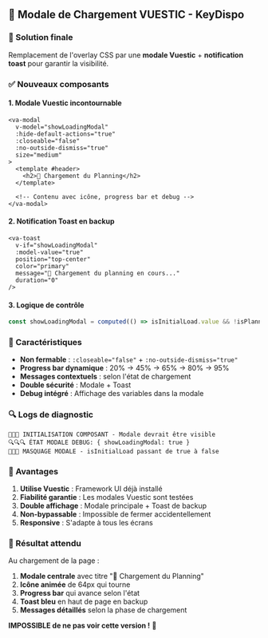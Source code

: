 ## 🚀 Modale de Chargement VUESTIC - KeyDispo

### 🎯 Solution finale
Remplacement de l'overlay CSS par une **modale Vuestic** + **notification toast** pour garantir la visibilité.

### ✅ Nouveaux composants

#### 1. **Modale Vuestic incontournable**
```vue
<va-modal
  v-model="showLoadingModal"
  :hide-default-actions="true"
  :closeable="false"
  :no-outside-dismiss="true"
  size="medium"
>
  <template #header>
    <h2>🔄 Chargement du Planning</h2>
  </template>
  
  <!-- Contenu avec icône, progress bar et debug -->
</va-modal>
```

#### 2. **Notification Toast en backup**
```vue
<va-toast
  v-if="showLoadingModal"
  :model-value="true"
  position="top-center"
  color="primary"
  message="🔄 Chargement du planning en cours..."
  duration="0"
/>
```

#### 3. **Logique de contrôle**
```javascript
const showLoadingModal = computed(() => isInitialLoad.value && !isPlanningFullyReady.value)
```

### 🔧 Caractéristiques

- **Non fermable** : `:closeable="false"` + `:no-outside-dismiss="true"`
- **Progress bar dynamique** : 20% → 45% → 65% → 80% → 95%
- **Messages contextuels** : selon l'état de chargement
- **Double sécurité** : Modale + Toast
- **Debug intégré** : Affichage des variables dans la modale

### 🔍 Logs de diagnostic

```
🚀🚀🚀 INITIALISATION COMPOSANT - Modale devrait être visible
🔍🔍🔍 ÉTAT MODALE DEBUG: { showLoadingModal: true }
🚨🚨🚨 MASQUAGE MODALE - isInitialLoad passant de true à false
```

### 🎯 Avantages

1. **Utilise Vuestic** : Framework UI déjà installé
2. **Fiabilité garantie** : Les modales Vuestic sont testées
3. **Double affichage** : Modale principale + Toast de backup
4. **Non-bypassable** : Impossible de fermer accidentellement
5. **Responsive** : S'adapte à tous les écrans

### 📱 Résultat attendu

Au chargement de la page :
1. **Modale centrale** avec titre "🔄 Chargement du Planning"
2. **Icône animée** de 64px qui tourne
3. **Progress bar** qui avance selon l'état
4. **Toast bleu** en haut de page en backup
5. **Messages détaillés** selon la phase de chargement

**IMPOSSIBLE de ne pas voir cette version !** 🚀
